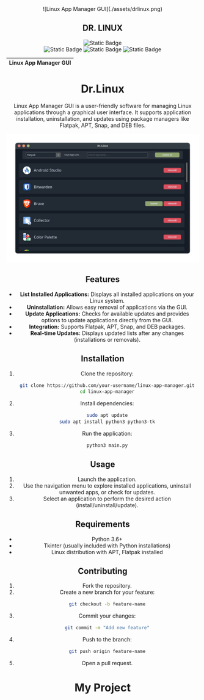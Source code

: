 <div align="center">
![Linux App Manager GUI](./assets/drlinux.png)
<h2>DR. LINUX</h2>
<div>
<div align="center">

![Static Badge](https://img.shields.io/badge/drlinux-v1.1.0-blue)  
![Static Badge](https://img.shields.io/badge/downloads-10+-green)
![Static Badge](https://img.shields.io/badge/License-MIT-yellow)
![Static Badge](https://img.shields.io/badge/total_Lines-45k-red)

<div>

| Linux App Manager GUI |
|-----------------------|

# Dr.Linux

Linux App Manager GUI is a user-friendly software for managing Linux applications through a graphical user interface. It supports application installation, uninstallation, and updates using package managers like Flatpak, APT, Snap, and DEB files. 

![Linux App Manager GUI](./assets/Screenshot.png)

## Features

- **List Installed Applications:** Displays all installed applications on your Linux system.
- **Uninstallation:** Allows easy removal of applications via the GUI.
- **Update Applications:** Checks for available updates and provides options to update applications directly from the GUI.
- **Integration:** Supports Flatpak, APT, Snap, and DEB packages.
- **Real-time Updates:** Displays updated lists after any changes (installations or removals).

## Installation

1. Clone the repository:
   ```bash
   git clone https://github.com/your-username/linux-app-manager.git
   cd linux-app-manager
   ```

2. Install dependencies:
   ```bash
   sudo apt update
   sudo apt install python3 python3-tk
   ```

3. Run the application:
   ```bash
   python3 main.py
   ```

## Usage

1. Launch the application.
2. Use the navigation menu to explore installed applications, uninstall unwanted apps, or check for updates.
3. Select an application to perform the desired action (install/uninstall/update).

## Requirements

- Python 3.6+
- Tkinter (usually included with Python installations)
- Linux distribution with APT, Flatpak installed

## Contributing

1. Fork the repository.
2. Create a new branch for your feature:
   ```bash
   git checkout -b feature-name
   ```
3. Commit your changes:
   ```bash
   git commit -m "Add new feature"
   ```
4. Push to the branch:
   ```bash
   git push origin feature-name
   ```
5. Open a pull request.


# My Project
